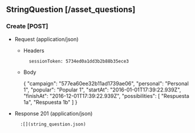 ## StringQuestion [/asset_questions]

### Create [POST]

+ Request (application/json)

    + Headers

            sessionToken: 5734ed0a1dd3b2b88b35ece3

    + Body

        {
            "campaign": "577ea60ee32b11ad1739ae06",
            "personal": "Personal 1",
            "popular": "Popular 1",
            "startAt": "2016-01-01T17:39:22.939Z",
            "finishAt": "2016-12-01T17:39:22.939Z",
            "possibilities": [
              "Respuesta 1a",
              "Respuesta 1b"
            ]
        }

+ Response 201 (application/json)

        :[](string_question.json)
